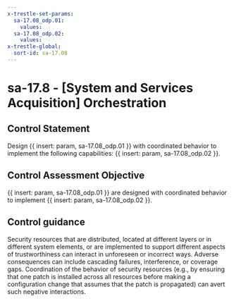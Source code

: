 ```yaml
---
x-trestle-set-params:
  sa-17.08_odp.01:
    values:
  sa-17.08_odp.02:
    values:
x-trestle-global:
  sort-id: sa-17.08
---
```


# sa-17.8 - \[System and Services Acquisition\] Orchestration

## Control Statement

Design {{ insert: param, sa-17.08_odp.01 }} with coordinated behavior to implement the following capabilities: {{ insert: param, sa-17.08_odp.02 }}.

## Control Assessment Objective

 {{ insert: param, sa-17.08_odp.01 }} are designed with coordinated behavior to implement {{ insert: param, sa-17.08_odp.02 }}.

## Control guidance

Security resources that are distributed, located at different layers or in different system elements, or are implemented to support different aspects of trustworthiness can interact in unforeseen or incorrect ways. Adverse consequences can include cascading failures, interference, or coverage gaps. Coordination of the behavior of security resources (e.g., by ensuring that one patch is installed across all resources before making a configuration change that assumes that the patch is propagated) can avert such negative interactions.
